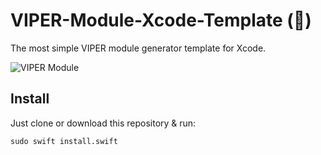 # VIPER-Module-Xcode-Template (🐍)

The most simple VIPER module generator template for Xcode.

![VIPER Module](https://camo.githubusercontent.com/4f58edfe06f6aea2b054b69faa148269adc51bde/68747470733a2f2f692e696d6775722e636f6d2f6d45616854574e2e706e67)


## Install

Just clone or download this repository & run:

```shell
sudo swift install.swift
```

